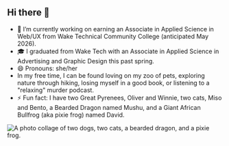 ## Hi there 👋
- 🔭 I’m currently working on earning an Associate in Applied Science in Web/UX from Wake Technical Community College (anticipated May 2026).
- 🎓 I graduated from Wake Tech with an Associate in Applied Science in Advertising and Graphic Design this past spring.
- 😄 Pronouns: she/her
- In my free time, I can be found loving on my zoo of pets, exploring nature through hiking, losing myself in a good book, or listening to a "relaxing" murder podcast.
- ⚡ Fun fact: I have two Great Pyrenees, Oliver and Winnie, two cats, Miso and Bento, a Bearded Dragon named Mushu, and a Giant African Bullfrog (aka pixie frog) named David.

![A photo collage of two dogs, two cats, a bearded dragon, and a pixie frog.](https://katekelly.info/wp-content/uploads/2025/05/Kelly-Pets.png)
